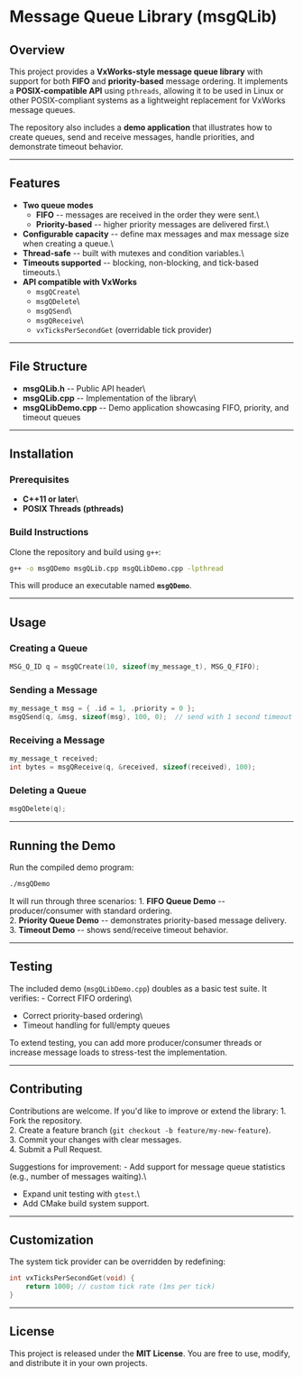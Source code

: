# Message Queue Library (msgQLib)

## Overview

This project provides a **VxWorks-style message queue library** with
support for both **FIFO** and **priority-based** message ordering. It
implements a **POSIX-compatible API** using `pthreads`, allowing it to
be used in Linux or other POSIX-compliant systems as a lightweight
replacement for VxWorks message queues.

The repository also includes a **demo application** that illustrates how
to create queues, send and receive messages, handle priorities, and
demonstrate timeout behavior.

------------------------------------------------------------------------

## Features

-   **Two queue modes**
    -   **FIFO** -- messages are received in the order they were sent.\
    -   **Priority-based** -- higher priority messages are delivered
        first.\
-   **Configurable capacity** -- define max messages and max message
    size when creating a queue.\
-   **Thread-safe** -- built with mutexes and condition variables.\
-   **Timeouts supported** -- blocking, non-blocking, and tick-based
    timeouts.\
-   **API compatible with VxWorks**
    -   `msgQCreate`\
    -   `msgQDelete`\
    -   `msgQSend`\
    -   `msgQReceive`\
    -   `vxTicksPerSecondGet` (overridable tick provider)

------------------------------------------------------------------------

## File Structure

-   **msgQLib.h** -- Public API header\
-   **msgQLib.cpp** -- Implementation of the library\
-   **msgQLibDemo.cpp** -- Demo application showcasing FIFO, priority,
    and timeout queues

------------------------------------------------------------------------

## Installation

### Prerequisites

-   **C++11 or later**\
-   **POSIX Threads (pthreads)**

### Build Instructions

Clone the repository and build using `g++`:

``` bash
g++ -o msgQDemo msgQLib.cpp msgQLibDemo.cpp -lpthread
```

This will produce an executable named **`msgQDemo`**.

------------------------------------------------------------------------

## Usage

### Creating a Queue

``` c
MSG_Q_ID q = msgQCreate(10, sizeof(my_message_t), MSG_Q_FIFO);
```

### Sending a Message

``` c
my_message_t msg = { .id = 1, .priority = 0 };
msgQSend(q, &msg, sizeof(msg), 100, 0);  // send with 1 second timeout
```

### Receiving a Message

``` c
my_message_t received;
int bytes = msgQReceive(q, &received, sizeof(received), 100);
```

### Deleting a Queue

``` c
msgQDelete(q);
```

------------------------------------------------------------------------

## Running the Demo

Run the compiled demo program:

``` bash
./msgQDemo
```

It will run through three scenarios: 1. **FIFO Queue Demo** --
producer/consumer with standard ordering.\
2. **Priority Queue Demo** -- demonstrates priority-based message
delivery.\
3. **Timeout Demo** -- shows send/receive timeout behavior.

------------------------------------------------------------------------

## Testing

The included demo (`msgQLibDemo.cpp`) doubles as a basic test suite. It
verifies: - Correct FIFO ordering\
- Correct priority-based ordering\
- Timeout handling for full/empty queues

To extend testing, you can add more producer/consumer threads or
increase message loads to stress-test the implementation.

------------------------------------------------------------------------

## Contributing

Contributions are welcome. If you'd like to improve or extend the
library: 1. Fork the repository.\
2. Create a feature branch (`git checkout -b feature/my-new-feature`).\
3. Commit your changes with clear messages.\
4. Submit a Pull Request.

Suggestions for improvement: - Add support for message queue statistics
(e.g., number of messages waiting).\
- Expand unit testing with `gtest`.\
- Add CMake build system support.

------------------------------------------------------------------------

## Customization

The system tick provider can be overridden by redefining:

``` c
int vxTicksPerSecondGet(void) {
    return 1000; // custom tick rate (1ms per tick)
}
```

------------------------------------------------------------------------

## License

This project is released under the **MIT License**. You are free to use,
modify, and distribute it in your own projects.
